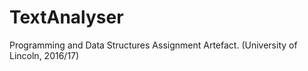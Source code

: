 # TextAnalyser
Programming and Data Structures Assignment Artefact. (University of Lincoln, 2016/17) 
